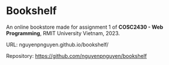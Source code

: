 # Bookshelf

An online bookstore made for assignment 1 of **COSC2430 - Web Programming**, RMIT University Vietnam, 2023.

URL: nguyenpnguyen.github.io/bookshelf/

Repository: https://github.com/nguyenpnguyen/bookshelf
